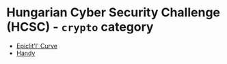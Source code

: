 # Hungarian Cyber Security Challenge (HCSC) - `crypto` category

- [Epiclit'l' Curve](Epiclitl-Curve/)
- [Handy](Handy/)